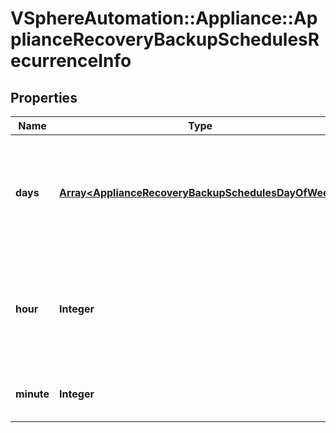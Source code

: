 # VSphereAutomation::Appliance::ApplianceRecoveryBackupSchedulesRecurrenceInfo

## Properties
Name | Type | Description | Notes
------------ | ------------- | ------------- | -------------
**days** | [**Array&lt;ApplianceRecoveryBackupSchedulesDayOfWeek&gt;**](ApplianceRecoveryBackupSchedulesDayOfWeek.md) | Day of week when the backup should be run. Days can be specified as list of days. | [optional] 
**hour** | **Integer** | Hour when backup should run. The hour should be specified in 24-hour clock format. | 
**minute** | **Integer** | Minute when backup should run. | 


